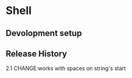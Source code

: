 Shell
=====
Devolopment setup
-----

Release History
----
2.1 
	CHANGE:works with spaces on string's start
